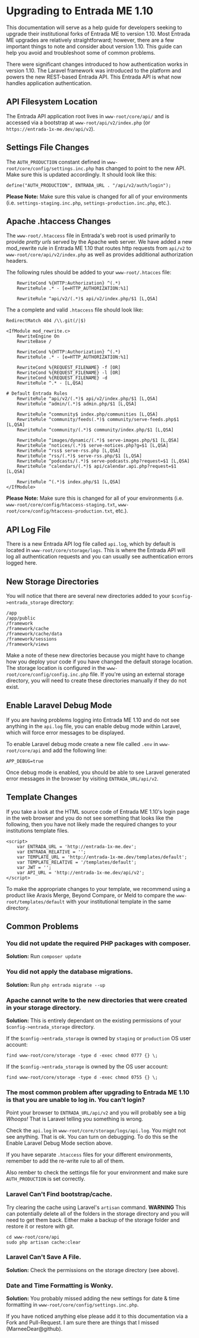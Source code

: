 # Upgrading to Entrada ME 1.10

This documentation will serve as a help guide for developers seeking to upgrade their institutional forks of Entrada ME to version 1.10. Most Entrada ME upgrades are relatively straightforward; however, there are a few important things to note and consider about version 1.10. This guide can help you avoid and troubleshoot some of common problems.

There were significant changes introduced to how authentication works in version 1.10. The Laravel framework was introduced to the platform and powers the new REST-based Entrada API. This Entrada API is what now handles application authentication. 

## API Filesystem Location

The Entrada API application root lives in `www-root/core/api/` and is accessed via a bootstrap at `www-root/api/v2/index.php` (or `https://entrada-1x-me.dev/api/v2`).

## Settings File Changes

The `AUTH_PRODUCTION` constant defined in `www-root/core/config/settings.inc.php` has changed to point to the new API. Make sure this is updated accordingly. It should look like this:

```
define("AUTH_PRODUCTION", ENTRADA_URL . "/api/v2/auth/login");
```

**Please Note:** Make sure this value is changed for all of your environments (i.e. `settings-staging.inc.php`, `settings-production.inc.php`, etc.).

## Apache .htaccess Changes

The `www-root/.htaccess` file in Entrada's web root is used primarily to provide _pretty urls_ served by the Apache web server. We have added a new mod_rewrite rule in Entrada ME 1.10 that routes http requests from `api/v2` to `www-root/core/api/v2/index.php` as well as provides additional authorization headers. 

The following rules should be added to your `www-root/.htacces` file:

```
	RewriteCond %{HTTP:Authorization} ^(.*)
	RewriteRule .* - [e=HTTP_AUTHORIZATION:%1]
```

```
    RewriteRule ^api/v2/(.*)$ api/v2/index.php/$1 [L,QSA]
```

The a complete and valid `.htaccess` file should look like:

```
RedirectMatch 404 /\\.git(/|$)

<IfModule mod_rewrite.c>
	RewriteEngine On
	RewriteBase /

	RewriteCond %{HTTP:Authorization} ^(.*)
	RewriteRule .* - [e=HTTP_AUTHORIZATION:%1]

	RewriteCond %{REQUEST_FILENAME} -f [OR]
	RewriteCond %{REQUEST_FILENAME} -l [OR]
	RewriteCond %{REQUEST_FILENAME} -d
	RewriteRule ^.* - [L,QSA]

# Default Entrada Rules
	RewriteRule ^api/v2/(.*)$ api/v2/index.php/$1 [L,QSA]
	RewriteRule ^admin/(.*)$ admin.php/$1 [L,QSA]

	RewriteRule ^community$ index.php/communities [L,QSA]
	RewriteRule ^community/feeds(.*)$ community/serve-feeds.php$1 [L,QSA]
	RewriteRule ^community/(.*)$ community/index.php/$1 [L,QSA]

	RewriteRule ^images/dynamic/(.*)$ serve-images.php/$1 [L,QSA]
	RewriteRule ^notices/(.*)$ serve-notices.php?g=$1 [L,QSA]
	RewriteRule ^rss$ serve-rss.php [L,QSA]
	RewriteRule ^rss/(.*)$ serve-rss.php/$1 [L,QSA]
	RewriteRule ^podcasts/(.*)$ serve-podcasts.php?request=$1 [L,QSA]
	RewriteRule ^calendars/(.*)$ api/calendar.api.php?request=$1 [L,QSA]

	RewriteRule ^(.*)$ index.php/$1 [L,QSA]
</IfModule>
```

**Please Note:** Make sure this is changed for all of your environments (i.e. `www-root/core/config/htaccess-staging.txt`, `www-root/core/config/htaccess-production.txt`, etc.).

## API Log File

There is a new Entrada API log file called `api.log`, which by default is located in `www-root/core/storage/logs`. This is where the Entrada API will log all authentication requests and you can usually see authentication errors logged here.

## New Storage Directories

You will notice that there are several new directories added to your `$config->entrada_storage` directory:

```
/app
/app/public
/framework
/framework/cache
/framework/cache/data
/framework/sessions
/framework/views
```

Make a note of these new directories because you might have to change how you deploy your code if you have changed the default storage location. The storage location is configured in the `www-root/core/config/config.inc.php` file. If you're using an external storage directory, you will need to create these directories manually if they do not exist.

## Enable Laravel Debug Mode

If you are having problems logging into Entrada ME 1.10 and do not see anything in the `api.log` file, you can enable debug mode within Laravel, which will force error messages to be displayed.

To enable Laravel debug mode create a new file called `.env` in `www-root/core/api` and add the following line: 

```
APP_DEBUG=true
```

Once debug mode is enabled, you should be able to see Laravel generated error messages in the browser by visiting `ENTRADA_URL/api/v2`.

## Template Changes

If you take a look at the HTML source code of Entrada ME 1.10's login page in the web browser and you do not see something that looks like the following, then you have not likely made the required changes to your institutions template files.

```
<script>
    var ENTRADA_URL = 'http://entrada-1x-me.dev'; 
    var ENTRADA_RELATIVE = ''; 
    var TEMPLATE_URL = 'http://entrada-1x-me.dev/templates/default'; 
    var TEMPLATE_RELATIVE = '/templates/default';
    var JWT = '';
    var API_URL = 'http://entrada-1x-me.dev/api/v2';
</script>
```

To make the appropriate changes to your template, we recommend using a product like Araxis Merge, Beyond Compare, or Meld to compare the `www-root/templates/default` with your institutional template in the same directory.

## Common Problems

### You did not update the required PHP packages with composer.

**Solution:** Run `composer update`


### You did not apply the database migrations.

**Solution:** Run `php entrada migrate --up`

### Apache cannot write to the new directories that were created in your storage directory.

**Solution:** This is entirely dependant on the existing permissions of your `$config->entrada_storage` directory.

If the `$config->entrada_storage` is owned by `staging` or `production` OS user account:

``` 
find www-root/core/storage -type d -exec chmod 0777 {} \;
```

If the `$config->entrada_storage` is owned by the OS user account:

```
find www-root/core/storage -type d -exec chmod 0755 {} \;
```

### The most common problem after upgrading to Entrada ME 1.10 is that you are unable to log in. You can't login?

Point your browser to `ENTRADA_URL/api/v2` and you will probably see a big *Whoops!* That is Laravel telling you something is wrong. 

Check the `api.log` in `www-root/core/storage/logs/api.log`. You might not see anything. That is ok. You can turn on debugging. To do this se the Enable Laravel Debug Mode section above.

If you have separate `.htaccess` files for your different environments, remember to add the re-write rule to all of them.

Also rember to check the settings file for your environment and make sure `AUTH_PRODUCTION` is set correctly.


### Laravel Can't Find bootstrap/cache.

Try clearing the cache using Laravel's `artisan` command. **WARNING** This can potentially delete all of the folders in the storage directory and you will need to get them back. Either make a backup of the storage folder and restore it or restore with git.

```
cd www-root/core/api
sudo php artisan cache:clear
```

### Laravel Can't Save A File.

**Solution:** Check the permissions on the storage directory (see above).

### Date and Time Formatting is Wonky.

**Solution:** You probably missed adding the new settings for date & time formatting in `www-root/core/config/settings.inc.php`.


If you have noticed anything else please add it to this documentation via a Fork and Pull-Request. I am sure there are things that I missed (MarneeDear@github).






